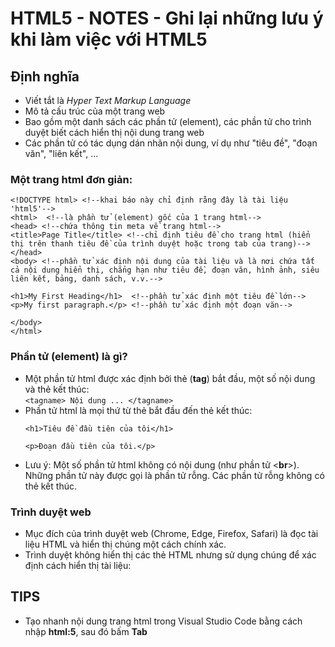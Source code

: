 # HTML5 - NOTES - Ghi lại những lưu ý khi làm việc với HTML5
## Định nghĩa
- Viết tắt là *Hyper Text Markup Language*
- Mô tả cấu trúc của một trang web
- Bao gồm một danh sách các phần tử (element), các phần tử cho trình duyệt biết cách hiển thị nội dung trang web
- Các phần tử có tác dụng dán nhãn nội dung, ví dụ như "tiêu đề", "đoạn văn", "liên kết", ...
### Một trang html đơn giản:
  ```
  <!DOCTYPE html> <!--khai báo này chỉ định rằng đây là tài liệu 'html5'-->
  <html>  <!--là phần tử (element) gốc của 1 trang html-->
  <head> <!--chứa thông tin meta về trang html-->
  <title>Page Title</title> <!--chỉ định tiêu đề cho trang html (hiển thị trên thanh tiêu đề của trình duyệt hoặc trong tab của trang)-->
  </head>
  <body> <!--phần tử xác định nội dung của tài liệu và là nơi chứa tất cả nội dung hiển thị, chẳng hạn như tiêu đề, đoạn văn, hình ảnh, siêu liên kết, bảng, danh sách, v.v.-->
  
  <h1>My First Heading</h1>  <!--phần tử xác định một tiêu đề lớn-->
  <p>My first paragraph.</p> <!--phần tử xác định một đoạn văn-->
  
  </body>
  </html>
  ```
### Phần tử (element) là gì?
- Một phần tử html được xác định bởi thẻ (**tag**) bắt đầu, một số nội dung và thẻ kết thúc:  
  ```<tagname> Nội dung ... </tagname>```
- Phần tử html là mọi thứ từ thẻ bắt đầu đến thẻ kết thúc:
  ```
  <h1>Tiêu đề đầu tiên của tôi</h1>
  
  <p>Đoạn đầu tiên của tôi.</p>
  ```
- Lưu ý: Một số phần tử html không có nội dung (như phần tử <**br**>). Những phần tử này được gọi là phần tử rỗng. Các phần tử rỗng không có thẻ kết thúc.
### Trình duyệt web
- Mục đích của trình duyệt web (Chrome, Edge, Firefox, Safari) là đọc tài liệu HTML và hiển thị chúng một cách chính xác.
- Trình duyệt không hiển thị các thẻ HTML nhưng sử dụng chúng để xác định cách hiển thị tài liệu:
## TIPS
- Tạo nhanh nội dung trang html trong Visual Studio Code bằng cách nhập **html:5**, sau đó bấm **Tab**
